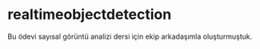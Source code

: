 # realtimeobjectdetection
 Bu ödevi sayısal görüntü analizi dersi için ekip arkadaşımla oluşturmuştuk.
